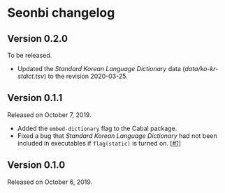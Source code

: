 Seonbi changelog
================

Version 0.2.0
-------------

To be released.

 -  Updated the *Standard Korean Language Dictionary* data
    (*data/ko-kr-stdict.tsv*) to the revision 2020-03-25.


Version 0.1.1
-------------

Released on October 7, 2019.

 -  Added the `embed-dictionary` flag to the Cabal package.
 -  Fixed a bug that *Standard Korean Language Dictionary* had not been
    included in executables if `flag(static)` is turned on.  [[#1]]

[#1]: https://github.com/dahlia/seonbi/issues/1


Version 0.1.0
-------------

Released on October 6, 2019.
